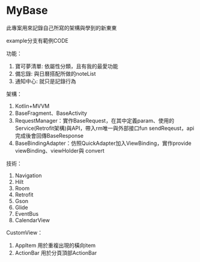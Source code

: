 # MyBase

此專案用來記錄自己所寫的架構與學到的新東東

example分支有範例CODE

功能：
1. 寶可夢清單: 依屬性分類，且有我的最愛功能
2. 備忘錄: 與日曆搭配所做的noteList
3. 通知中心: 就只是記錄行為

架構：
1. Kotlin+MVVM
2. BaseFragment、BaseActivity
3. RequestManager：實作BaseRequest，在其中定義param、使用的Service(Retrofit架構)與API，帶入rm唯一與外部接口fun sendReqeust，api完成後會回傳BaseResponse
4. BaseBindingAdapter：仿照QuickAdapter加入ViewBinding，實作provide viewBinding、viewHolder與 convert

技術：
1. Navigation
2. Hilt
3. Room
4. Retrofit
5. Gson
6. Glide
7. EventBus
8. CalendarView

CustomView：
1. AppItem 用於重複出現的橫向item
2. ActionBar 用於分頁頂部ActionBar
